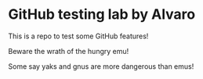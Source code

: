 # GitHub testing lab by Alvaro 
This is a repo to test some GitHub features!

Beware the wrath of the hungry emu!

Some say yaks and gnus are more dangerous than emus!
